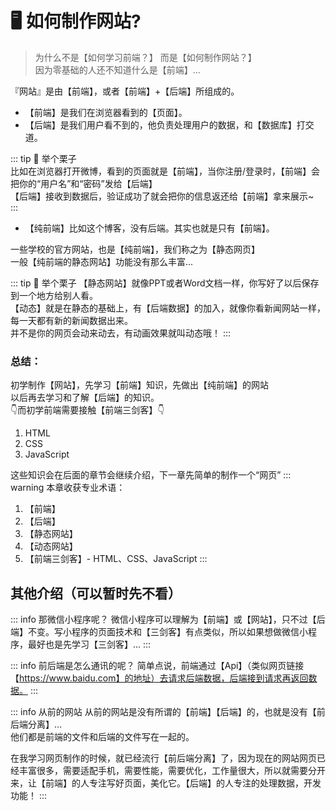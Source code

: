 # 🖥️ 如何制作网站?
> 为什么不是【如何学习前端？】 而是【如何制作网站？】   
> 因为零基础的人还不知道什么是【前端】...  

『网站』是由【前端】，或者【前端】+【后端】所组成的。
 
- 【前端】是我们在浏览器看到的【页面】。  
- 【后端】是我们用户看不到的，他负责处理用户的数据，和【数据库】打交道。

::: tip 🌰 举个栗子  
比如在浏览器打开微博，看到的页面就是【前端】，当你注册/登录时，【前端】会把你的“用户名”和“密码”发给【后端】  
【后端】接收到数据后，验证成功了就会把你的信息返还给【前端】拿来展示~  
:::

- 【纯前端】比如这个博客，没有后端。其实也就是只有【前端】。

一些学校的官方网站，也是【纯前端】，我们称之为【静态网页】  
一般【纯前端的静态网站】功能没有那么丰富...

::: tip 🌰 举个栗子
【静态网站】就像PPT或者Word文档一样，你写好了以后保存到一个地方给别人看。  
【动态】就是在静态的基础上，有【后端数据】的加入，就像你看新闻网站一样，每一天都有新的新闻数据出来。  
并不是你的网页会动来动去，有动画效果就叫动态哦！
:::


### 总结：
初学制作【网站】，先学习【前端】知识，先做出【纯前端】的网站      
以后再去学习和了解【后端】的知识。  
👇而初学前端需要接触【前端三剑客】👇
1. HTML 
2. CSS 
3. JavaScript

这些知识会在后面的章节会继续介绍，下一章先简单的制作一个“网页”
::: warning 本章收获专业术语：
1. 【前端】
2. 【后端】
3. 【静态网站】
4. 【动态网站】
5. 【前端三剑客】- HTML、CSS、JavaScript
:::

## 其他介绍（可以暂时先不看）

::: info 那微信小程序呢？
微信小程序可以理解为【前端】或【网站】，只不过【后端】不变。写小程序的页面技术和【三剑客】有点类似，所以如果想做微信小程序，最好也是先学习【三剑客】...
:::

::: info 前后端是怎么通讯的呢？
简单点说，前端通过【Api】（类似网页链接【https://www.baidu.com】的地址）去请求后端数据，后端接到请求再返回数据。
:::

::: info 从前的网站
从前的网站是没有所谓的【前端】【后端】的，也就是没有【前后端分离】...   
他们都是前端的文件和后端的文件写在一起的。  

在我学习网页制作的时候，就已经流行【前后端分离】了，因为现在的网站网页已经丰富很多，需要适配手机，需要性能，需要优化，工作量很大，所以就需要分开来，让【前端】的人专注写好页面，美化它。【后端】的人专注的处理数据，开发功能！
:::


